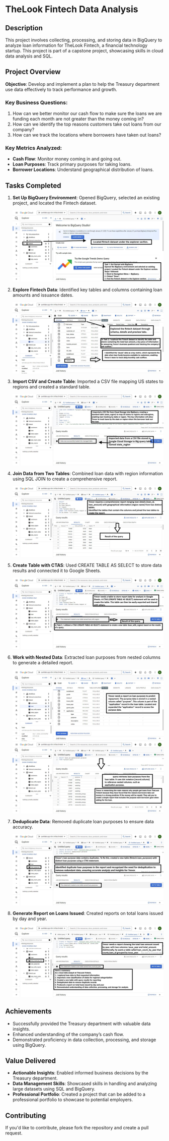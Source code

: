 # TheLook Fintech Data Analysis

## Description
This project involves collecting, processing, and storing data in BigQuery to analyze loan information for TheLook Fintech, a financial technology startup. This project is part of a capstone project, showcasing skills in cloud data analysis and SQL.

## Project Overview
**Objective**: Develop and implement a plan to help the Treasury department use data effectively to track performance and growth.

### Key Business Questions:
1. How can we better monitor our cash flow to make sure the loans we are funding each month are not greater than the money coming in?
2. How can we identify the top reasons customers take out loans from our company?
3. How can we track the locations where borrowers have taken out loans?

### Key Metrics Analyzed:
- **Cash Flow**: Monitor money coming in and going out.
- **Loan Purposes**: Track primary purposes for taking loans.
- **Borrower Locations**: Understand geographical distribution of loans.

## Tasks Completed
1. **Set Up BigQuery Environment**: Opened BigQuery, selected an existing project, and located the Fintech dataset.

   ![Locate the dataset](Capstone%20Project%20part%201.Locate%20the%20dataset.jpg)

2. **Explore Fintech Data**: Identified key tables and columns containing loan amounts and issuance dates.

   ![Task 2 Explored the dataset](Capstone%20Project%20part%201.Task%202%20Explored%20the%20dataset.jpg)

3. **Import CSV and Create Table**: Imported a CSV file mapping US states to regions and created a standard table.

   ![Task 3 Import a CSV file and create a standard table](Capstone%20Project%20part%201.Task%203%20Import%20a%20CSV%20file%20and%20create%20a%20standard%20table.jpg)

4. **Join Data from Two Tables**: Combined loan data with region information using SQL JOIN to create a comprehensive report.

   ![Task 4 Join data from two tables](Capstone%20Project%20part%201.Task%204%20Join%20data%20from%20two%20tables.jpg)

5. **Create Table with CTAS**: Used CREATE TABLE AS SELECT to store data results and connected it to Google Sheets.

   ![Task 5 Create a table based on the results of a query using CTAS](Capstone%20Project%20part%201.Task%205.%20Create%20a%20table%20based%20on%20the%20results%20of%20a%20query%20using%20CTAS.jpg)

6. **Work with Nested Data**: Extracted loan purposes from nested columns to generate a detailed report.

   ![Task 6 Work with nested data](Capstone%20Project%20part%201.Task%206%20Work%20with%20nested%20data.jpg)
   ![Task 6 application.purpose notation](Capstone%20Project%20part%201.Task%206%20application.purpose%20notation.jpg)

7. **Deduplicate Data**: Removed duplicate loan purposes to ensure data accuracy.

   ![Task 7 Deduplicate data](Capstone%20Project%20part%201.Task%207.%20Deduplicate%20data.jpg)

8. **Generate Report on Loans Issued**: Created reports on total loans issued by day and year.

   ![Task 8 Create a table that counts loans grouped by year](Capstone%20Project%20part%201.Task%208%20Create%20a%20table%20that%20counts%20loans%20grouped%20by%20year.jpg)

## Achievements
- Successfully provided the Treasury department with valuable data insights.
- Enhanced understanding of the company’s cash flow.
- Demonstrated proficiency in data collection, processing, and storage using BigQuery.

## Value Delivered
- **Actionable Insights**: Enabled informed business decisions by the Treasury department.
- **Data Management Skills**: Showcased skills in handling and analyzing large datasets using SQL and BigQuery.
- **Professional Portfolio**: Created a project that can be added to a professional portfolio to showcase to potential employers.

## Contributing
If you'd like to contribute, please fork the repository and create a pull request.
